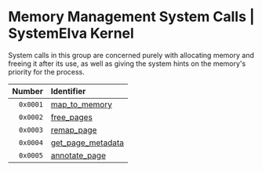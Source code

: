 # Memory Management System Calls | SystemElva Kernel

System calls in this group are concerned purely with allocating memory
and freeing it  after its use, as well as giving the  system hints on
the memory's priority for the process.

|  Number    |  Identifier                                           |
| ---------: | :---------------------------------------------------- |
|  `0x0001`  |  [map_to_memory](./0001_alloc_pages.md)               |
|  `0x0002`  |  [free_pages](./0002_free_pages.md)                   |
|  `0x0003`  |  [remap_page](./0002_free_pages.md)                   |
|  `0x0004`  |  [get_page_metadata](./0003_get_page_metadata.md)     |
|  `0x0005`  |  [annotate_page](./0003_annotate_page.md)             |
